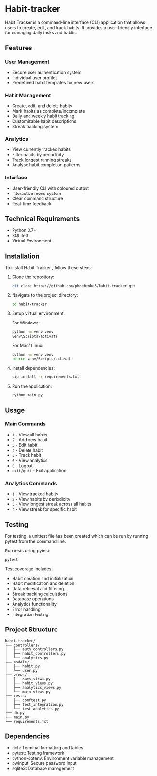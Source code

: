 # Habit-tracker 

Habit Tracker is a command-line interface (CLI) application that allows users to create, edit, and track habits. It provides a user-friendly interface for managing daily tasks and habits.

## Features

### User Management
- Secure user authentication system
- Individual user profiles
- Predefined habit templates for new users

### Habit Management
- Create, edit, and delete habits
- Mark habits as complete/incomplete
- Daily and weekly habit tracking
- Customizable habit descriptions
- Streak tracking system

### Analytics
- View currently tracked habits
- Filter habits by periodicity
- Track longest running streaks
- Analyse habit completion patterns

### Interface
- User-friendly CLI with coloured output
- Interactive menu system
- Clear command structure
- Real-time feedback


## Technical Requirements

- Python 3.7+
- SQLite3
- Virtual Environment


## Installation

To install Habit Tracker , follow these steps:

1. Clone the repository: 

    ```bash
    git clone https://github.com/phoebeoke3/habit-tracker.git
    ```

2. Navigate to the project directory: 

    ```bash
    cd habit-tracker
    ```
3. Setup virtual environment: 

    For Windows:
    
    ```bash
    python -m venv venv
    venv\Scripts\activate
    
    ```

    For Mac/ Linux:

     ```bash
    python -m venv venv
    source venv/Scripts/activate
    ```

4. Install dependencies: 

    ```bash
    pip install -r requirements.txt
    ```

5. Run the application: 

    ```bash
    python main.py
    ```

## Usage

### Main Commands
- `1` - View all habits
- `2` - Add new habit
- `3` - Edit habit
- `4` - Delete habit
- `5` - Track habit
- `6` - View analytics
- `0` - Logout
- `exit/quit` - Exit application

### Analytics Commands
- `1` - View tracked habits
- `2` - View habits by periodicity
- `3` - View longest streak across all habits
- `4` - View streak for specific habit


## Testing

For testing, a unittest file has been created which can be run by running pytest from the command line.


Run tests using pytest:
```bash
pytest
```

Test coverage includes:
- Habit creation and initialization
- Habit modification and deletion
- Data retrieval and filtering
- Streak tracking calculations
- Database operations
- Analytics functionality
- Error handling
- Integration testing

## Project Structure
```
habit-tracker/
├── controllers/
│   ├── auth_controllers.py
│   ├── habit_controllers.py
│   └── analytics.py
├── models/
│   ├── habit.py
│   └── user.py
├── views/
│   ├── auth_views.py
│   ├── habit_views.py
│   ├── analytics_views.py
│   └── main_views.py
├── tests/
│   ├── conftest.py
│   ├── test_integration.py
│   └── test_analytics.py
├── db.py
├── main.py
└── requirements.txt
```

## Dependencies
- rich: Terminal formatting and tables
- pytest: Testing framework
- python-dotenv: Environment variable management
- pwinput: Secure password input
- sqlite3: Database management
